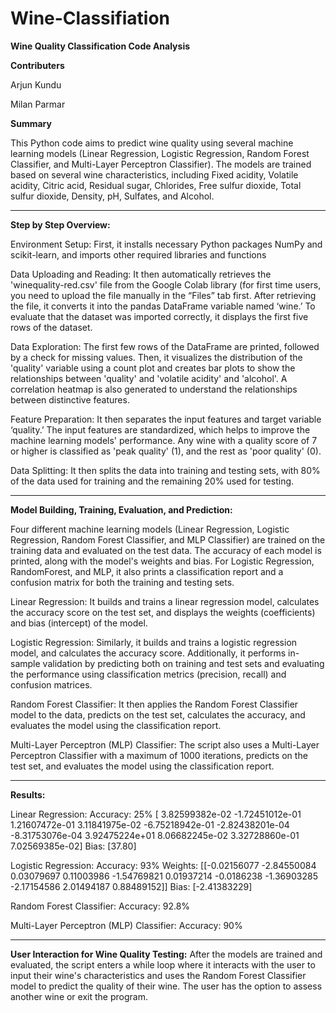 # Wine-Classifiation

**Wine Quality Classification Code Analysis**

**Contributers**

Arjun Kundu

Milan Parmar


**Summary**

This Python code aims to predict wine quality using several machine learning models (Linear Regression, Logistic Regression, Random Forest Classifier, and Multi-Layer Perceptron Classifier). The models are trained based on several wine characteristics, including Fixed acidity, Volatile acidity, Citric acid, Residual sugar, Chlorides, Free sulfur dioxide, Total sulfur dioxide, Density, pH, Sulfates, and Alcohol.

------------------------------------------------------------------------------------------------------------------

**Step by Step Overview:**

Environment Setup: 
First, it installs necessary Python packages NumPy and scikit-learn, and imports other required libraries and functions

Data Uploading and Reading: 
It then automatically retrieves the 'winequality-red.csv' file from the Google Colab library (for first time users, you need to upload the file manually in the “Files” tab first. After retrieving the file, it converts it into the pandas DataFrame variable named ‘wine.’ To evaluate that the dataset was imported correctly, it displays the first five rows of the dataset.

Data Exploration: 
The first few rows of the DataFrame are printed, followed by a check for missing values. Then, it visualizes the distribution of the 'quality' variable using a count plot and creates bar plots to show the relationships between 'quality' and 'volatile acidity' and 'alcohol'. A correlation heatmap is also generated to understand the relationships between distinctive features.

Feature Preparation: 
It then separates the input features and target variable ‘quality.’ The input features are standardized, which helps to improve the machine learning models' performance. Any wine with a quality score of 7 or higher is classified as 'peak quality' (1), and the rest as 'poor quality' (0).



Data Splitting: 
It then splits the data into training and testing sets, with 80% of the data used for training and the remaining 20% used for testing.

------------------------------------------------------------------------------------------------------------------

**Model Building, Training, Evaluation, and Prediction:**

Four different machine learning models (Linear Regression, Logistic Regression, Random Forest Classifier, and MLP Classifier) are trained on the training data and evaluated on the test data. The accuracy of each model is printed, along with the model's weights and bias. For Logistic Regression, RandomForest, and MLP, it also prints a classification report and a confusion matrix for both the training and testing sets.

Linear Regression: It builds and trains a linear regression model, calculates the accuracy score on the test set, and displays the weights (coefficients) and bias (intercept) of the model.

Logistic Regression: Similarly, it builds and trains a logistic regression model, and calculates the accuracy score. Additionally, it performs in-sample validation by predicting both on training and test sets and evaluating the performance using classification metrics (precision, recall) and confusion matrices.

Random Forest Classifier: It then applies the Random Forest Classifier model to the data, predicts on the test set, calculates the accuracy, and evaluates the model using the classification report.

Multi-Layer Perceptron (MLP) Classifier: The script also uses a Multi-Layer Perceptron Classifier with a maximum of 1000 iterations, predicts on the test set, and evaluates the model using the classification report.

------------------------------------------------------------------------------------------------------------------

**Results:**

Linear Regression: 
Accuracy: 25%
[ 3.82599382e-02 -1.72451012e-01 1.21607472e-01 3.11841975e-02 -6.75218942e-01 -2.82438201e-04 -8.31753076e-04 3.92475224e+01 8.06682245e-02 3.32728860e-01 7.02569385e-02]
Bias: [37.80]


Logistic Regression: 
Accuracy: 93%
Weights: [[-0.02156077 -2.84550084 0.03079697 0.11003986 -1.54769821 0.01937214 -0.0186238 -1.36903285 -2.17154586 2.01494187 0.88489152]]
Bias: [-2.41383229]

Random Forest Classifier: 
Accuracy: 92.8%

Multi-Layer Perceptron (MLP) Classifier: 
Accuracy: 90%

------------------------------------------------------------------------------------------------------------------

**User Interaction for Wine Quality Testing:**
After the models are trained and evaluated, the script enters a while loop where it interacts with the user to input their wine's characteristics and uses the Random Forest Classifier model to predict the quality of their wine. The user has the option to assess another wine or exit the program.


